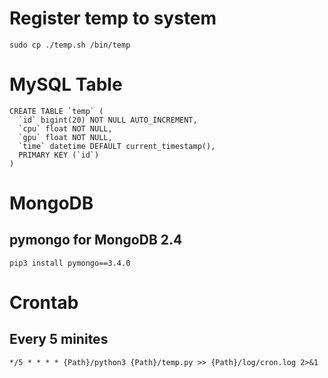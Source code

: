 # Register temp to system
```
sudo cp ./temp.sh /bin/temp
```

# MySQL Table
```
CREATE TABLE `temp` (
  `id` bigint(20) NOT NULL AUTO_INCREMENT,
  `cpu` float NOT NULL,
  `gpu` float NOT NULL,
  `time` datetime DEFAULT current_timestamp(),
  PRIMARY KEY (`id`)
)
```

# MongoDB
## pymongo for MongoDB 2.4
```
pip3 install pymongo==3.4.0
```

# Crontab

## Every 5 minites 

```
*/5 * * * * {Path}/python3 {Path}/temp.py >> {Path}/log/cron.log 2>&1
```